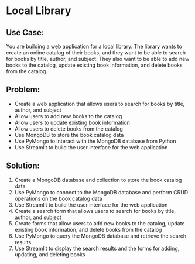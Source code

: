 # Local Library

## Use Case:
<p>You are building a web application for a local library. The library wants to create an online catalog of their books, and they want to be able to search for books by title, author, and subject. They also want to be able to add new books to the catalog, update existing book information, and delete books from the catalog.</p>

## Problem:
<ul><li>Create a web application that allows users to search for books by title, author, and subject</li>
<li>Allow users to add new books to the catalog</li>
<li>Allow users to update existing book information</li>
<li>Allow users to delete books from the catalog</li>
<li>Use MongoDB to store the book catalog data</li>
<li>Use PyMongo to interact with the MongoDB database from Python</li>
<li>Use Streamlit to build the user interface for the web application</li></ul>

## Solution:
<ol><li>Create a MongoDB database and collection to store the book catalog data</li>
<li>Use PyMongo to connect to the MongoDB database and perform CRUD operations on the book catalog data</li>
<li>Use Streamlit to build the user interface for the web application</li>
<li>Create a search form that allows users to search for books by title, author, and subject</li>
<li>Create forms that allow users to add new books to the catalog, update existing book information, and delete books from the catalog</li>
<li>Use PyMongo to query the MongoDB database and retrieve the search results</li>
<li>Use Streamlit to display the search results and the forms for adding, updating, and deleting books</li></ol>
